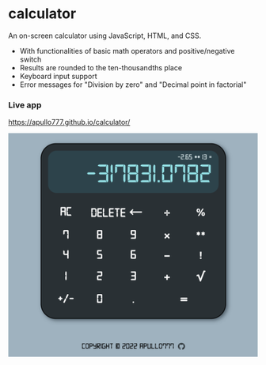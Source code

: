 # calculator

An on-screen calculator using JavaScript, HTML, and CSS.

- With functionalities of basic math operators and positive/negative switch 
- Results are rounded to the ten-thousandths place 
- Keyboard input support
- Error messages for "Division by zero" and "Decimal point in factorial"


<h3> Live app </h3>

https://apullo777.github.io/calculator/

  ![This is an image](/preview.png) 

